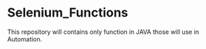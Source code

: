 # Selenium_Functions
This repository will contains only function in JAVA those will use in Automation.
